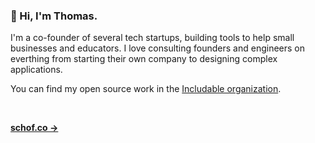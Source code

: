 ### 👋 Hi, I'm Thomas.

I'm a co-founder of several tech startups, building tools to help small businesses and educators. I love consulting founders and engineers on everthing from starting their own company to designing complex applications.

You can find my open source work in the [Includable organization](https://github.com/includable).

<br />

**[schof.co →](https://schof.co/)**
